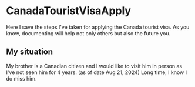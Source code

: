 # CanadaTouristVisaApply
Here I save the steps I've taken for applying the Canada tourist visa. As you know, documenting will help not only others but also the future you.

## My situation

My brother is a Canadian citizen and I would like to visit him in person as I've not seen him for 4 years. (as of date Aug 21, 2024) Long time, I know I do miss him.
